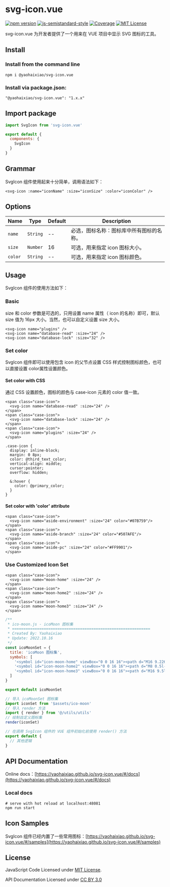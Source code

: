 # svg-icon.vue

[![npm version](https://img.shields.io/npm/v/@yaohaixiao/svg-icon.vue)](https://www.npmjs.com/package/@yaohaixiao/svg-icon.vue)
[![js-semistandard-style](https://img.shields.io/badge/code%20style-semistandard-brightgreen.svg?style=flat-square)](https://github.com/Flet/semistandard)
[![Coverage](https://codecov.io/gh/yaohaixiao/svg-icon.vue/branch/main/graph/badge.svg)](https://codecov.io/gh/yaohaixiao/vg-icon.vue)
[![MIT License](https://img.shields.io/github/license/yaohaixiao/svg-icon.vue.svg)](https://github.com/yaohaixiao/svg-icon.vue/blob/master/LICENSE)

svg-icon.vue 为开发者提供了一个用来在 VUE 项目中显示 SVG 图标的工具。

## Install

### Install from the command line

```shell
npm i @yaohaixiao/svg-icon.vue
```

### Install via package.json:

```shell
"@yaohaixiao/svg-icon.vue": "1.x.x"
```


## Import package

```js
import SvgIcon from 'svg-icon.vue'

export default {
  components: {
    SvgIcon
  }
}
```


## Grammar

SvgIcon 组件使用起来十分简单，调用语法如下：

```vue
<svg-icon :name="iconName" :size="iconSize" :color="iconColor" />
```


## Options

| Name    | Type     | Default |  Description |
|---------|----------|---------|---|
| `name`  | `String` | --      |  必选，图标名称：图标库中所有图标的名称。 |
| `size`  | `Number` | 16      | 可选，用来指定 icon 图标大小。  |
| `color` | `String` | --      |  可选，用来指定 icon 图标颜色。 |



## Usage

SvgIcon 组件的使用方法如下：

### Basic

size 和 color 参数是可选的，只用设置 name 属性（ icon 的名称）即可，默认 size 值为 16px 大小。当然，也可以自定义设置 size 大小。

```vue
<svg-icon name="plugins" />
<svg-icon name="database-read" :size="24" />
<svg-icon name="database-lock" :size="32" />
```

### Set color

SvgIcon 组件即可以使用包含 icon 的父节点设置 CSS 样式控制图标颜色，也可以直接设置 color属性设置颜色。

#### Set color with CSS

通过 CSS 设置颜色，图标的颜色与 case-icon 元素的 color 值一致。

```vue
<span class="case-icon">
  <svg-icon name="database-read" :size="24" />
</span>
<span class="case-icon">
  <svg-icon name="database-lock" :size="24" />
</span>
<span class="case-icon">
  <svg-icon name="plugins" :size="24" />
</span>
```

```less
.case-icon {
  display: inline-block;
  margin: 0 8px;
  color: @third_text_color;
  vertical-align: middle;
  cursor:pointer;
  overflow: hidden;

  &:hover {
    color: @primary_color;
  }
}
```

#### Set color with 'color' attribute

```vue
<span class="case-icon">
  <svg-icon name="aside-environment" :size="24" color="#07B759"/>
</span>
<span class="case-icon">
  <svg-icon name="aside-branch" :size="24" color="#507AFE"/>
</span>
<span class="case-icon">
  <svg-icon name="aside-pc" :size="24" color="#FF9901"/>
</span>
```

### Use Customized Icon Set

```vue
<span class="case-icon">
  <svg-icon name="moon-home" :size="24" />
</span>
<span class="case-icon">
  <svg-icon name="moon-home2" :size="24" />
</span>
<span class="case-icon">
  <svg-icon name="moon-home3" :size="24" />
</span>
```

```js
/**
 * ico-moon.js - icoMoon 图标集
 * =============================================================
 * Created By: Yaohaixiao
 * Update: 2022.10.16
 */
const icoMoonSet = {
  title: 'icoMoon 图标集',
  symbols: [
    '<symbol id="icon-moon-home" viewBox="0 0 16 16"><path d="M16 9.226l-8-6.21-8 6.21v-2.532l8-6.21 8 6.21zM14 9v6h-4v-4h-4v4h-4v-6l6-4.5z"></path></symbol>',
    '<symbol id="icon-moon-home2" viewBox="0 0 16 16"><path d="M8 0.5l-8 8 1.5 1.5 1.5-1.5v6.5h4v-3h2v3h4v-6.5l1.5 1.5 1.5-1.5-8-8zM8 7c-0.552 0-1-0.448-1-1s0.448-1 1-1c0.552 0 1 0.448 1 1s-0.448 1-1 1z"></path></symbol>',
    '<symbol id="icon-moon-home3" viewBox="0 0 16 16"><path d="M16 9.5l-3-3v-4.5h-2v2.5l-3-3-8 8v0.5h2v5h5v-3h2v3h5v-5h2z"></path></symbol>'
  ]
}

export default icoMoonSet

// 导入 icoMoonSet 图标集
import iconSet from '$assets/ico-moon'
// 导入 render 方法
import { render } from '@/utils/utils'
// 绘制自定义图标集
render(iconSet)

// 在调用 SvgIcon 组件的 VUE 组件初始化前使用 render() 方法
export default {
  // 其他逻辑
}
```

## API Documentation

Online docs：[https://yaohaixiao.github.io/svg-icon.vue/#/docs](https://yaohaixiao.github.io/svg-icon.vue/#/docs)

### Local docs

```shell
# serve with hot reload at localhost:48081
npm run start
```


## Icon Samples

SvgIcon 组件已经内置了一些常用图标：[https://yaohaixiao.github.io/svg-icon.vue/#/samples](https://yaohaixiao.github.io/svg-icon.vue/#/samples)


## License

JavaScript Code Licensed under [MIT License](http://opensource.org/licenses/mit-license.html).

API Documentation Licensed under [CC BY 3.0](http://creativecommons.org/licenses/by/3.0/)
